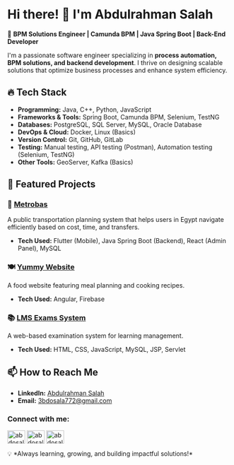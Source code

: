 # Hi there! 👋 I'm Abdulrahman Salah

🚀 **BPM Solutions Engineer | Camunda BPM | Java Spring Boot | Back-End Developer**

I'm a passionate software engineer specializing in **process automation, BPM solutions, and backend development**. I thrive on designing scalable solutions that optimize business processes and enhance system efficiency.

## 🔥 Tech Stack
- **Programming:** Java, C++, Python, JavaScript
- **Frameworks & Tools:** Spring Boot, Camunda BPM, Selenium, TestNG
- **Databases:** PostgreSQL, SQL Server, MySQL, Oracle Database
- **DevOps & Cloud:** Docker, Linux (Basics)
- **Version Control:** Git, GitHub, GitLab
- **Testing:** Manual testing, API testing (Postman), Automation testing (Selenium, TestNG)
- **Other Tools:** GeoServer, Kafka (Basics)

## 📌 Featured Projects
### 🚊 [Metrobas](https://github.com/your-metrobas-link)
A public transportation planning system that helps users in Egypt navigate efficiently based on cost, time, and transfers.
- **Tech Used:** Flutter (Mobile), Java Spring Boot (Backend), React (Admin Panel), MySQL

### 🍽️ [Yummy Website](https://github.com/your-yummy-link)
A food website featuring meal planning and cooking recipes.
- **Tech Used:** Angular, Firebase

### 📚 [LMS Exams System](https://github.com/your-lms-link)
A web-based examination system for learning management.
- **Tech Used:** HTML, CSS, JavaScript, MySQL, JSP, Servlet

## 📫 How to Reach Me
- **LinkedIn:** [Abdulrahman Salah](https://www.linkedin.com/in/your-profile)
- **Email:** 3bdosala772@gmail.com
<h3 align="left">Connect with me:</h3>
<p align="left">
<a href="https://linkedin.com/in/abdosalahh" target="blank"><img align="center" src="https://raw.githubusercontent.com/rahuldkjain/github-profile-readme-generator/master/src/images/icons/Social/linked-in-alt.svg" alt="abdosalahh" height="30" width="40" /></a>
<a href="https://fb.com/aabdoosalahh" target="blank"><img align="center" src="https://raw.githubusercontent.com/rahuldkjain/github-profile-readme-generator/master/src/images/icons/Social/facebook.svg" alt="abdosalah" height="30" width="40" /></a>
<a href="https://instagram.com/abdosalahh_" target="blank"><img align="center" src="https://raw.githubusercontent.com/rahuldkjain/github-profile-readme-generator/master/src/images/icons/Social/instagram.svg" alt="abdosalahh_" height="30" width="40" /></a>
</p>
💡 *Always learning, growing, and building impactful solutions!*
